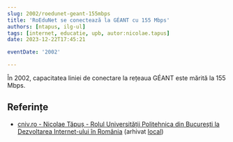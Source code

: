 ```yaml
---
slug: 2002/roedunet-geant-155mbps
title: 'RoEduNet se conectează la GÉANT cu 155 Mbps'
authors: [ntapus, ilg-ul]
tags: [internet, educatie, upb, autor:nicolae.tapus]
date: 2023-12-22T17:45:21

eventDate: '2002'

---
```


În 2002, capacitatea liniei de conectare la rețeaua GÉANT este mărită la 155 Mbps.

<!-- truncate -->

## Referințe

- [cniv.ro - Nicolae Tăpuș - Rolul Universității Politehnica din București la Dezvoltarea Internet-ului în România](https://cniv.ro/documents/26/CNIV_Volum_Aniversar_2023_-_Versiune_Online_DPxioQg.pdf)  (arhivat [local](https://cronica-it.github.io/arhiva/))

